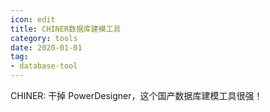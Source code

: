 ```yaml
---
icon: edit
title: CHINER数据库建模工具
category: tools
date: 2020-01-01
tag:
- database-tool
---
```


CHINER: 干掉 PowerDesigner，这个国产数据库建模工具很强！